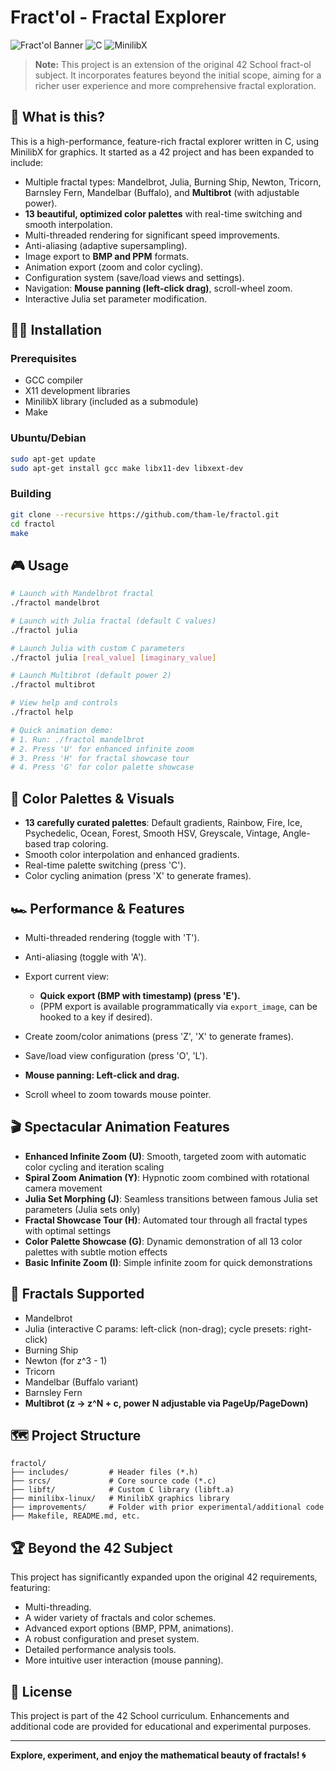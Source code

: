 # Fract'ol - Fractal Explorer

![Fract'ol Banner](https://img.shields.io/badge/42-Paris-blue?style=for-the-badge&logo=42) ![C](https://img.shields.io/badge/C-Language-blue?style=for-the-badge&logo=c) ![MinilibX](https://img.shields.io/badge/MinilibX-Graphics-green?style=for-the-badge)

> **Note:** This project is an extension of the original 42 School fract-ol subject. It incorporates features beyond the initial scope, aiming for a richer user experience and more comprehensive fractal exploration.

## 🚀 What is this?

This is a high-performance, feature-rich fractal explorer written in C, using MinilibX for graphics. It started as a 42 project and has been expanded to include:

- Multiple fractal types: Mandelbrot, Julia, Burning Ship, Newton, Tricorn, Barnsley Fern, Mandelbar (Buffalo), and **Multibrot** (with adjustable power).
- **13 beautiful, optimized color palettes** with real-time switching and smooth interpolation.
- Multi-threaded rendering for significant speed improvements.
- Anti-aliasing (adaptive supersampling).
- Image export to **BMP and PPM** formats.
- Animation export (zoom and color cycling).
- Configuration system (save/load views and settings).
- Navigation: **Mouse panning (left-click drag)**, scroll-wheel zoom.
- Interactive Julia set parameter modification.

## 🧑‍💻 Installation

### Prerequisites
- GCC compiler
- X11 development libraries
- MinilibX library (included as a submodule)
- Make

### Ubuntu/Debian
```bash
sudo apt-get update
sudo apt-get install gcc make libx11-dev libxext-dev
```

### Building
```bash
git clone --recursive https://github.com/tham-le/fractol.git
cd fractol
make
```

## 🎮 Usage

```bash
# Launch with Mandelbrot fractal
./fractol mandelbrot

# Launch with Julia fractal (default C values)
./fractol julia

# Launch Julia with custom C parameters
./fractol julia [real_value] [imaginary_value]

# Launch Multibrot (default power 2)
./fractol multibrot

# View help and controls
./fractol help

# Quick animation demo:
# 1. Run: ./fractol mandelbrot
# 2. Press 'U' for enhanced infinite zoom
# 3. Press 'H' for fractal showcase tour
# 4. Press 'G' for color palette showcase
```

## 🌈 Color Palettes & Visuals
- **13 carefully curated palettes**: Default gradients, Rainbow, Fire, Ice, Psychedelic, Ocean, Forest, Smooth HSV, Greyscale, Vintage, Angle-based  trap coloring.
- Smooth color interpolation and enhanced gradients.
- Real-time palette switching (press 'C').
- Color cycling animation (press 'X' to generate frames).

## 🏎️ Performance & Features
- Multi-threaded rendering (toggle with 'T').
- Anti-aliasing (toggle with 'A').

- Export current view:
    - **Quick export (BMP with timestamp) (press 'E').**
    - (PPM export is available programmatically via `export_image`, can be hooked to a key if desired).
- Create zoom/color animations (press 'Z', 'X' to generate frames).
- Save/load view configuration (press 'O', 'L').
- **Mouse panning: Left-click and drag.**
- Scroll wheel to zoom towards mouse pointer.


## 🎬 Spectacular Animation Features
- **Enhanced Infinite Zoom (U)**: Smooth, targeted zoom with automatic color cycling and iteration scaling
- **Spiral Zoom Animation (Y)**: Hypnotic zoom combined with rotational camera movement
- **Julia Set Morphing (J)**: Seamless transitions between famous Julia set parameters (Julia sets only)
- **Fractal Showcase Tour (H)**: Automated tour through all fractal types with optimal settings
- **Color Palette Showcase (G)**: Dynamic demonstration of all 13 color palettes with subtle motion effects
- **Basic Infinite Zoom (I)**: Simple infinite zoom for quick demonstrations

## 🧩 Fractals Supported
- Mandelbrot
- Julia (interactive C params: left-click (non-drag); cycle presets: right-click)
- Burning Ship
- Newton (for z^3 - 1)
- Tricorn
- Mandelbar (Buffalo variant)
- Barnsley Fern
- **Multibrot (z -> z^N + c, power N adjustable via PageUp/PageDown)**

## 🗺️ Project Structure

```
fractol/
├── includes/         # Header files (*.h)
├── srcs/             # Core source code (*.c)
├── libft/            # Custom C library (libft.a)
├── minilibx-linux/   # MinilibX graphics library
├── improvements/     # Folder with prior experimental/additional code
├── Makefile, README.md, etc.
```

## 🏆 Beyond the 42 Subject
This project has significantly expanded upon the original 42 requirements, featuring:
- Multi-threading.
- A wider variety of fractals and color schemes.
- Advanced export options (BMP, PPM, animations).
- A robust configuration and preset system.
- Detailed performance analysis tools.
- More intuitive user interaction (mouse panning).

## 📄 License
This project is part of the 42 School curriculum. Enhancements and additional code are provided for educational and experimental purposes.

---

**Explore, experiment, and enjoy the mathematical beauty of fractals! 🌀**